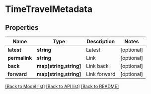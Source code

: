 # TimeTravelMetadata

## Properties
Name | Type | Description | Notes
------------ | ------------- | ------------- | -------------
**latest** | **string** | Latest | [optional] 
**permalink** | **string** | Link | [optional] 
**back** | **map[string,string]** | Link back | [optional] 
**forward** | **map[string,string]** | Link forward | [optional] 

[[Back to Model list]](../../README.md#documentation-for-models) [[Back to API list]](../../README.md#documentation-for-api-endpoints) [[Back to README]](../../README.md)

